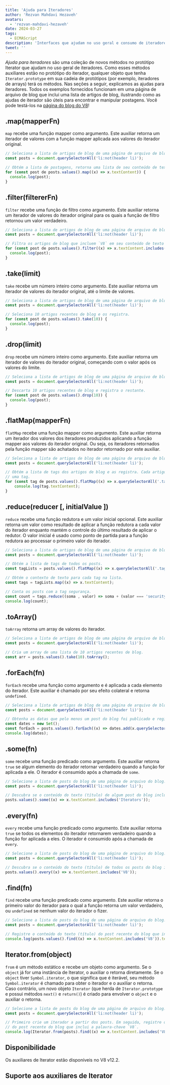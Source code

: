```yaml
---
title: 'Ajuda para Iteradores'
author: 'Rezvan Mahdavi Hezaveh'
avatars:
  - 'rezvan-mahdavi-hezaveh'
date: 2024-03-27
tags:
  - ECMAScript
description: 'Interfaces que ajudam no uso geral e consumo de iteradores.'
tweet: ''
---
```


*Ajuda para iteradores* são uma coleção de novos métodos no protótipo Iterator que ajudam no uso geral de iteradores. Como esses métodos auxiliares estão no protótipo do iterador, qualquer objeto que tenha `Iterator.prototype` em sua cadeia de protótipos (por exemplo, iteradores de arrays) terá os métodos. Nas seções a seguir, explicamos as ajudas para iteradores. Todos os exemplos fornecidos funcionam em uma página de arquivo de blog que inclui uma lista de artigos de blog, ilustrando como as ajudas de iterador são úteis para encontrar e manipular postagens. Você pode testá-los na [página do blog do V8](https://v8.dev/blog)!

<!--truncate-->

## .map(mapperFn)

`map` recebe uma função mapper como argumento. Este auxiliar retorna um iterador de valores com a função mapper aplicada aos valores do iterador original.

```javascript
// Seleciona a lista de artigos de blog de uma página de arquivo de blog.
const posts = document.querySelectorAll('li:not(header li)');

// Obtém a lista de postagens, retorna uma lista de seu conteúdo de texto (títulos) e as registra.
for (const post de posts.values().map((x) => x.textContent)) {
  console.log(post);
}
```

## .filter(filtererFn)

`filter` recebe uma função de filtro como argumento. Este auxiliar retorna um iterador de valores do iterador original para os quais a função de filtro retornou um valor verdadeiro.

```javascript
// Seleciona a lista de artigos de blog de uma página de arquivo de blog.
const posts = document.querySelectorAll('li:not(header li)');

// Filtra os artigos de blog que incluem `V8` em seu conteúdo de texto (títulos) e os registra.
for (const post de posts.values().filter((x) => x.textContent.includes('V8'))) {
  console.log(post);
} 
```

## .take(limit)

`take` recebe um número inteiro como argumento. Este auxiliar retorna um iterador de valores do iterador original, até o limite de valores.

```javascript
// Seleciona a lista de artigos de blog de uma página de arquivo de blog.
const posts = document.querySelectorAll('li:not(header li)');

// Seleciona 10 artigos recentes de blog e os registra.
for (const post de posts.values().take(10)) {
  console.log(post);
}
```

## .drop(limit)

`drop` recebe um número inteiro como argumento. Este auxiliar retorna um iterador de valores do iterador original, começando com o valor após os valores do limite.

```javascript
// Seleciona a lista de artigos de blog de uma página de arquivo de blog.
const posts = document.querySelectorAll('li:not(header li)');

// Descarta 10 artigos recentes de blog e registra o restante.
for (const post de posts.values().drop(10)) {
  console.log(post);
}
```

## .flatMap(mapperFn)

`flatMap` recebe uma função mapper como argumento. Este auxiliar retorna um iterador dos valores dos iteradores produzidos aplicando a função mapper aos valores do iterador original. Ou seja, os iteradores retornados pela função mapper são achatados no iterador retornado por este auxiliar.

```javascript
// Seleciona a lista de artigos de blog de uma página de arquivo de blog.
const posts = document.querySelectorAll('li:not(header li)');

// Obtém a lista de tags dos artigos de blog e as registra. Cada artigo pode ter mais de
// uma tag.
for (const tag de posts.values().flatMap((x) => x.querySelectorAll('.tag').values())) {
    console.log(tag.textContent);
}
```

## .reduce(reducer [, initialValue ])

`reduce` recebe uma função redutora e um valor inicial opcional. Este auxiliar retorna um valor como resultado de aplicar a função redutora a cada valor do iterador enquanto mantém o controle do último resultado de aplicar o redutor. O valor inicial é usado como ponto de partida para a função redutora ao processar o primeiro valor do iterador.

```javascript
// Seleciona a lista de artigos de blog de uma página de arquivo de blog.
const posts = document.querySelectorAll('li:not(header li)');

// Obtém a lista de tags de todos os posts.
const tagLists = posts.values().flatMap((x) => x.querySelectorAll('.tag').values());

// Obtém o contexto de texto para cada tag na lista.
const tags = tagLists.map((x) => x.textContent);

// Conta os posts com a tag segurança.
const count = tags.reduce((soma , valor) => soma + (valor === 'security' ? 1 : 0), 0);
console.log(count);
```

## .toArray()

`toArray` retorna um array de valores do iterador.

```javascript
// Seleciona a lista de artigos de blog de uma página de arquivo de blog.
const posts = document.querySelectorAll('li:not(header li)');

// Cria um array de uma lista de 10 artigos recentes de blog.
const arr = posts.values().take(10).toArray();
```

## .forEach(fn)

`forEach` recebe uma função como argumento e é aplicada a cada elemento do iterador. Este auxiliar é chamado por seu efeito colateral e retorna `undefined`.

```javascript
// Seleciona a lista de artigos de blog de uma página de arquivo de blog.
const posts = document.querySelectorAll('li:not(header li)');

// Obtenha as datas que pelo menos um post do blog foi publicado e registre-as.
const dates = new Set();
const forEach = posts.values().forEach((x) => dates.add(x.querySelector('time')));
console.log(dates);
```

## .some(fn)

`some` recebe uma função predicado como argumento. Este auxiliar retorna `true` se algum elemento do iterador retornar verdadeiro quando a função for aplicada a ele. O iterador é consumido após a chamada de `some`.

```javascript
// Selecione a lista de posts do blog de uma página de arquivo do blog.
const posts = document.querySelectorAll('li:not(header li)');

// Descubra se o conteúdo do texto (título) de algum post do blog inclui a palavra-chave `Iterators`.
posts.values().some((x) => x.textContent.includes('Iterators'));
```

## .every(fn)

`every` recebe uma função predicado como argumento. Este auxiliar retorna `true` se todos os elementos do iterador retornarem verdadeiro quando a função for aplicada a eles. O iterador é consumido após a chamada de `every`.

```javascript
// Selecione a lista de posts do blog de uma página de arquivo do blog.
const posts = document.querySelectorAll('li:not(header li)');

// Descubra se o conteúdo do texto (título) de todos os posts do blog inclui a palavra-chave `V8`.
posts.values().every((x) => x.textContent.includes('V8'));
```

## .find(fn)

`find` recebe uma função predicado como argumento. Este auxiliar retorna o primeiro valor do iterador para o qual a função retorna um valor verdadeiro, ou `undefined` se nenhum valor do iterador o fizer.

```javascript
// Selecione a lista de posts do blog de uma página de arquivo do blog.
const posts = document.querySelectorAll('li:not(header li)');

// Registre o conteúdo do texto (título) do post recente do blog que inclui a palavra-chave `V8`.
console.log(posts.values().find((x) => x.textContent.includes('V8')).textContent);
```

## Iterator.from(object)

`from` é um método estático e recebe um objeto como argumento. Se o `object` já for uma instância de Iterator, o auxiliar o retorna diretamente. Se o `object` tiver `Symbol.iterator`, o que significa que é iterável, seu método `Symbol.iterator` é chamado para obter o iterador e o auxiliar o retorna. Caso contrário, um novo objeto `Iterator` (que herda de `Iterator.prototype` e possui métodos `next()` e `return()`) é criado para envolver o `object` e o auxiliar o retorna.

```javascript
// Selecione a lista de posts do blog de uma página de arquivo do blog.
const posts = document.querySelectorAll('li:not(header li)');

// Primeiro crie um iterador a partir dos posts. Em seguida, registre o conteúdo do texto (título)
// do post recente do blog que inclui a palavra-chave `V8`.
console.log(Iterator.from(posts).find((x) => x.textContent.includes('V8')).textContent);
```

## Disponibilidade

Os auxiliares de Iterator estão disponíveis no V8 v12.2.

## Suporte aos auxiliares de Iterator

<feature-support chrome="122 https://chromestatus.com/feature/5102502917177344"
                 firefox="no https://bugzilla.mozilla.org/show_bug.cgi?id=1568906"
                 safari="no https://bugs.webkit.org/show_bug.cgi?id=248650" 
                 nodejs="no"
                 babel="yes https://github.com/zloirock/core-js#iterator-helpers"></feature-support>
